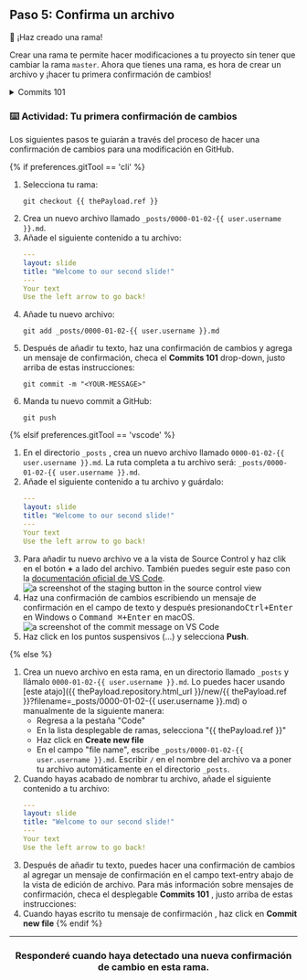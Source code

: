 ## Paso 5: Confirma un archivo

:tada: ¡Haz creado una rama!

Crear una rama te permite hacer modificaciones a tu proyecto sin tener que cambiar la rama `master`. Ahora que tienes una rama, es hora de crear un archivo y ¡hacer tu primera confirmación de cambios!

<details><summary>Commits 101</summary>

## Commits 101

Cuando hayas terminado de crear o hacer cambios a tu archivo en GitHub, desplázate hasta la parte inferior de la página. Después, encuentra la sección titulada "Commit new file".

En el primer campo, escribe un mensaje de confirmación . El mensaje debe informar a tus colaboradores de forma breve sobre los cambios que has introducido al archivo. 

### Recomendaciones para los mensajes de confirmación:

- No termines tu mensaje con un punto. 
- Mantén tu mensaje con 50 o menos caracteres. Si es necesario añade detalles extra en la ventana de descripción extendida. Esta se encuentra justo debajo de la línea de asunto. 
- Usa la voz activa. Por ejemplo, "añade" en vez de "añadí" y "une" en vez de "uní" 
- Piensa en tu confirmación de cambios como una manera de expresar que quieres introducir una modificación. 

<hr>
</details>

### :keyboard: Actividad: Tu primera confirmación de cambios

Los siguientes pasos te guiarán a través del proceso de hacer una confirmación de cambios para una modificación en GitHub. 

{% if preferences.gitTool == 'cli' %}
1. Selecciona tu rama:
      ```shell
      git checkout {{ thePayload.ref }}
      ```
1. Crea un nuevo archivo llamado `_posts/0000-01-02-{{ user.username }}.md`.
1. Añade el siguiente contenido a tu archivo:
      ```yaml 
      ---
      layout: slide
      title: "Welcome to our second slide!"
      ---
      Your text
      Use the left arrow to go back!
      ```
1. Añade tu nuevo archivo:
      ```shell
      git add _posts/0000-01-02-{{ user.username }}.md
      ```
1. Después de añadir tu texto, haz una confirmación de cambios y agrega un mensaje de confirmación, checa el  **Commits 101** drop-down, justo arriba de estas instrucciones:
      ```shell
      git commit -m "<YOUR-MESSAGE>"
      ```
1. Manda tu nuevo commit a GitHub:
      ```shell
      git push
      ```

{% elsif preferences.gitTool == 'vscode' %}
1. En el directorio `_posts` , crea un nuevo archivo llamado `0000-01-02-{{ user.username }}.md`. La ruta completa a tu archivo será: `_posts/0000-01-02-{{ user.username }}.md`.
1. Añade el siguiente contenido a tu archivo y guárdalo:
      ```yaml 
      ---
      layout: slide
      title: "Welcome to our second slide!"
      ---
      Your text
      Use the left arrow to go back!
      ```
1. Para añadir tu nuevo archivo ve a la vista de Source Control y haz clik en el botón  **+** a lado del archivo. También puedes seguir este paso con la [documentación oficial de VS Code](https://code.visualstudio.com/docs/editor/versioncontrol#_commit).
      ![a screenshot of the staging button in the source control view](https://user-images.githubusercontent.com/16547949/53641057-d5b8d100-3bfb-11e9-9b69-53b0661cd5cd.png)
1. Haz una confirmación de cambios escribiendo un mensaje de confirmación en el campo de texto y después presionando<kbd>Ctrl+Enter</kbd> en Windows o <kbd>Command ⌘+Enter</kbd> en macOS.
      ![a screenshot of the commit message on VS Code](https://user-images.githubusercontent.com/16547949/53641276-698a9d00-3bfc-11e9-9b3d-01680fd01d7c.png)
1. Haz click en los puntos suspensivos (...) y selecciona **Push**.

{% else %}
1. Crea un nuevo archivo en esta rama, en un directorio llamado `_posts` y llámalo `0000-01-02-{{ user.username }}.md`. Lo puedes hacer usando [este atajo]({{ thePayload.repository.html_url }}/new/{{ thePayload.ref }}?filename=_posts/0000-01-02-{{ user.username }}.md) o manualmente de la siguiente manera:
      - Regresa a la pestaña "Code"
      - En la lista desplegable de ramas, selecciona "{{ thePayload.ref }}"
      - Haz click en **Create new file**
      - En el campo "file name", escribe `_posts/0000-01-02-{{ user.username }}.md`. Escribir `/` en el nombre del archivo va a poner tu archivo automáticamente en el directorio `_posts`.
1. Cuando hayas acabado de nombrar tu archivo, añade el siguiente contenido a tu archivo:
      ```yaml
      ---
      layout: slide
      title: "Welcome to our second slide!"
      ---
      Your text
      Use the left arrow to go back!
      ```
1. Después de añadir tu texto, puedes hacer una confirmación de cambios al agregar un mensaje de confirmación en el campo text-entry abajo de la vista de edición de archivo. Para más información sobre mensajes de confirmación, checa el desplegable **Commits 101** , justo arriba de estas instrucciones:
1. Cuando hayas escrito tu mensaje de confirmación , haz click en **Commit new file**
{% endif %}
<hr>
<h3 align="center">Responderé cuando haya detectado una nueva confirmación de cambio en esta rama.</h3>
